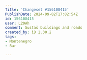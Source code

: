 ```yaml
---
Title: 'Changeset #156108415'
PublishDate: 2024-09-02T17:02:54Z
id: 156108415
user: L29Ah
comment: Sustaš buildings and roads
created_by: iD 2.30.2
tags:
- Montenegro
- Bar

---
```

